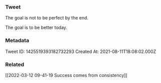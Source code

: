 ### Tweet
The goal is not to be perfect by the end.

The goal is to be better today.

### Metadata
Tweet ID: 1425519393182732293
Created At: 2021-08-11T18:08:02.000Z

### Related
[[2022-03-12 09-41-19 Success comes from consistency]]


